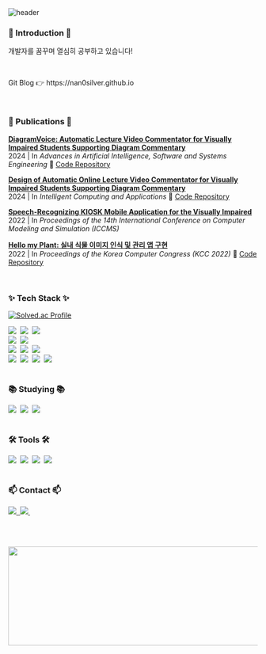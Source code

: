 <div>
  <img src="https://capsule-render.vercel.app/api?type=venom&height=200&text=NaHyun%20Eun&fontSize=80&color=0:57b8dd,100:066b92&stroke=0d7ca7&strokeWidth=3" alt="header">
</div>

<h3>🐯 Introduction 🐯</h3>
<p>개발자를 꿈꾸며 열심히 공부하고 있습니다!</p>
<br>
<p>Git Blog 👉 https://nan0silver.github.io </p>
<br>

<h3>📄 Publications 📄</h3>

<p>
  <a href="https://doi.org/10.1007/978-981-97-3559-4_31">
    <b>DiagramVoice: Automatic Lecture Video Commentator for Visually Impaired Students Supporting Diagram Commentary</b>
  </a><br>
  2024 | In <i>Advances in Artificial Intelligence, Software and Systems Engineering</i>
  🔗 <a href="https://github.com/LectureVoice">Code Repository</a>
</p>

<p>
  <a href="https://doi.org/10.1007/978-981-99-8612-5_40">
    <b>Design of Automatic Online Lecture Video Commentator for Visually Impaired Students Supporting Diagram Commentary</b>
  </a><br>
  2024 | In <i>Intelligent Computing and Applications</i> 
  🔗 <a href="https://github.com/LectureVoice">Code Repository</a>
</p>


<p>
  <a href="https://doi.org/10.1145/3572549.3572641">
    <b>Speech-Recognizing KIOSK Mobile Application for the Visually Impaired</b>
  </a><br>
  2022 | In <i>Proceedings of the 14th International Conference on Computer Modeling and Simulation (ICCMS)</i> 
</p>

<p >
  <a href="https://www.dbpia.co.kr/journal/articleDetail?nodeId=NODE11113801">
    <b>Hello my Plant: 실내 식물 이미지 인식 및 관리 앱 구현</b>
  </a><br>
  2022 | In <i>Proceedings of the Korea Computer Congress (KCC 2022)</i> 
  🔗 <a href="https://github.com/HellomyPlant/HelloPlant">Code Repository</a>
</p>

<br>


<!--내용 부분-->
### ✨ Tech Stack ✨
[![Solved.ac Profile](http://mazassumnida.wtf/api/mini/generate_badge?boj=nano333)](https://solved.ac/nano333)
<div>
  <img src="https://img.shields.io/badge/java-004E6F?style=for-the-badge&logo=OpenJDK&logoColor=white" />&nbsp
  <img src="https://img.shields.io/badge/python-3670A0?style=for-the-badge&logo=python&logoColor=ffdd54" />&nbsp
  <img src="https://img.shields.io/badge/javascript-181717.svg?style=for-the-badge&logo=javascript&logoColor=F7DF1E" />&nbsp
</div>


<div>
  <img src="https://img.shields.io/badge/node.js-5FA04E.svg?style=for-the-badge&logo=node.js&logoColor=white" />&nbsp
  <img src="https://img.shields.io/badge/flask-150458.svg?style=for-the-badge&logo=flask&logoColor=white" />&nbsp
</div>

<div>
  <img src="https://img.shields.io/badge/mysql-4479A1?style=for-the-badge&logo=mysql&logoColor=white" />&nbsp
  <img src="https://img.shields.io/badge/mongodb-51c1d2.svg?style=for-the-badge&logo=mongodb&logoColor=47A248" />&nbsp
  <img src="https://img.shields.io/badge/firebase-ffd966.svg?style=for-the-badge&logo=firebase&logoColor=DD2C00" />&nbsp
</div>


<div>
  <img src="https://img.shields.io/badge/flutter-CCECFA?style=for-the-badge&logo=flutter&logoColor=02569B" />&nbsp
  <img src="https://img.shields.io/badge/dart-0062a2.svg?style=for-the-badge&logo=dart&logoColor=white" />&nbsp
  <img src="https://img.shields.io/badge/android studio-2a8642.svg?style=for-the-badge&logo=android&logoColor=white" />&nbsp
  <img src="https://img.shields.io/badge/xcode-147EFB.svg?style=for-the-badge&logo=xcode&logoColor=white" />&nbsp
</div>

<br>

<h3>📚 Studying 📚</h3>
<div>
  <img src="https://img.shields.io/badge/spring boot-6DB33F.svg?style=for-the-badge&logo=springboot&logoColor=white" />&nbsp
  <img src="https://img.shields.io/badge/React-339ab6?style=for-the-badge&logo=react&logoColor=white" />&nbsp
  <img src="https://img.shields.io/badge/Tenserflow-dd7abd?style=for-the-badge&logo=tensorflow&logoColor=white" />&nbsp
</div>

<br>

<h3 >🛠 Tools 🛠</h3>
<div>
  <img src="https://img.shields.io/badge/git-5b5b5b.svg?style=for-the-badge&logo=git&logoColor=white" />&nbsp
  <img src="https://img.shields.io/badge/github-181717.svg?style=for-the-badge&logo=github&logoColor=white" />&nbsp
  <img src="https://img.shields.io/badge/Notion-F3F3F3.svg?style=for-the-badge&logo=notion&logoColor=black" />&nbsp
  <img src="https://img.shields.io/badge/figma-cccccc.svg?style=for-the-badge&logo=figma&logoColor=black" />&nbsp
</div>

<br>



<h3>📫 Contact 📫</h3>
<div>
  <a href="mailto:dmsskgus@sm.ac.kr">
    <img
      src="https://img.shields.io/badge/dmsskgus@sm.ac.kr-d251c8?style=for-the-badge&logo=gmail&logoColor=white"/>&nbsp
  </a>
  <a href="https://www.instagram.com/e_nano_e/">
    <img
      src="https://img.shields.io/badge/Instagram-E4405F?style=for-the-badge&logo=instagram&logoColor=white"/>&nbsp
  </a>
</div>

<br><br>

<div align="center">
<a href="https://www.gitanimals.org/en_US?utm_medium=image&utm_source=nan0silver&utm_content=farm">
<img
  src="https://render.gitanimals.org/farms/nan0silver"
  width="600"
  height="200"
/>
</a>
</div>
